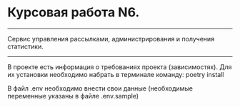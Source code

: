 # Курсовая работа N6.

--------------------------------------------------------------
Сервис управления рассылками, администрирования и получения статистики.

--------------------------------------------------------------
В проекте есть информация о требованиях проекта (зависимостях). Для их установки необходимо набрать в терминале команду: poetry install

В файл .env необходимо внести свои данные (необходимые переменные указаны в файле .env.sample)

